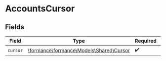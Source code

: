 # AccountsCursor


## Fields

| Field                                                                    | Type                                                                     | Required                                                                 | Description                                                              |
| ------------------------------------------------------------------------ | ------------------------------------------------------------------------ | ------------------------------------------------------------------------ | ------------------------------------------------------------------------ |
| `cursor`                                                                 | [\formance\formance\Models\Shared\Cursor](../../models/shared/Cursor.md) | :heavy_check_mark:                                                       | N/A                                                                      |